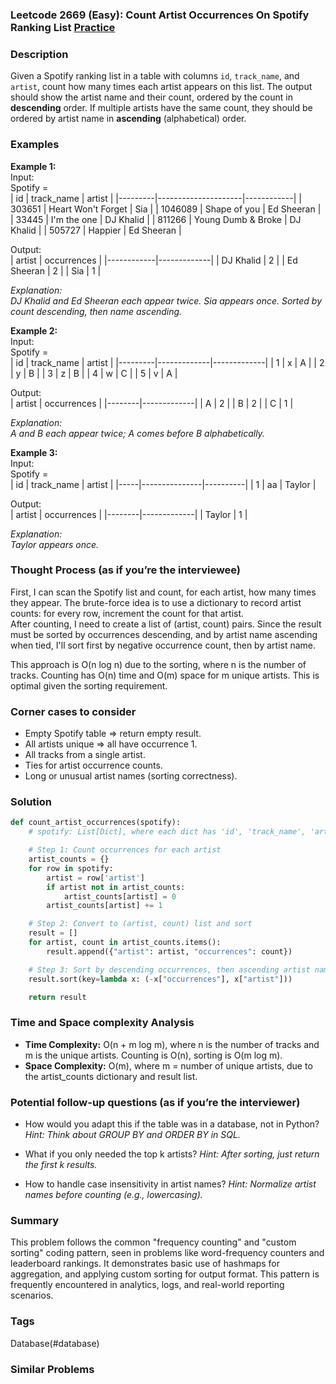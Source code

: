 ### Leetcode 2669 (Easy): Count Artist Occurrences On Spotify Ranking List [Practice](https://leetcode.com/problems/count-artist-occurrences-on-spotify-ranking-list)

### Description  
Given a Spotify ranking list in a table with columns `id`, `track_name`, and `artist`, count how many times each artist appears on this list. The output should show the artist name and their count, ordered by the count in **descending** order. If multiple artists have the same count, they should be ordered by artist name in **ascending** (alphabetical) order.

### Examples  

**Example 1:**  
Input:  
Spotify =  
| id      | track_name           | artist     |
|---------|---------------------|------------|
| 303651  | Heart Won't Forget  | Sia        |
| 1046089 | Shape of you        | Ed Sheeran |
| 33445   | I'm the one         | DJ Khalid  |
| 811266  | Young Dumb & Broke  | DJ Khalid  |
| 505727  | Happier             | Ed Sheeran |

Output:  
| artist     | occurrences |
|------------|-------------|
| DJ Khalid  | 2           |
| Ed Sheeran | 2           |
| Sia        | 1           |

*Explanation:  
DJ Khalid and Ed Sheeran each appear twice. Sia appears once. Sorted by count descending, then name ascending.*

**Example 2:**  
Input:  
Spotify =  
| id      | track_name  | artist      |
|---------|-------------|-------------|
| 1       | x           | A           |
| 2       | y           | B           |
| 3       | z           | B           |
| 4       | w           | C           |
| 5       | v           | A           |

Output:  
| artist | occurrences |
|--------|-------------|
| A      | 2           |
| B      | 2           |
| C      | 1           |

*Explanation:  
A and B each appear twice; A comes before B alphabetically.*

**Example 3:**  
Input:  
Spotify =  
| id  | track_name     | artist   |
|-----|---------------|----------|
| 1   | aa            | Taylor   |

Output:  
| artist | occurrences |
|--------|-------------|
| Taylor | 1           |

*Explanation:  
Taylor appears once.*

### Thought Process (as if you’re the interviewee)  
First, I can scan the Spotify list and count, for each artist, how many times they appear. The brute-force idea is to use a dictionary to record artist counts: for every row, increment the count for that artist.  
After counting, I need to create a list of (artist, count) pairs. Since the result must be sorted by occurrences descending, and by artist name ascending when tied, I'll sort first by negative occurrence count, then by artist name.  

This approach is O(n log n) due to the sorting, where n is the number of tracks. Counting has O(n) time and O(m) space for m unique artists. This is optimal given the sorting requirement.

### Corner cases to consider  
- Empty Spotify table ⇒ return empty result.
- All artists unique ⇒ all have occurrence 1.
- All tracks from a single artist.
- Ties for artist occurrence counts.
- Long or unusual artist names (sorting correctness).

### Solution

```python
def count_artist_occurrences(spotify):
    # spotify: List[Dict], where each dict has 'id', 'track_name', 'artist'

    # Step 1: Count occurrences for each artist
    artist_counts = {}
    for row in spotify:
        artist = row['artist']
        if artist not in artist_counts:
            artist_counts[artist] = 0
        artist_counts[artist] += 1

    # Step 2: Convert to (artist, count) list and sort
    result = []
    for artist, count in artist_counts.items():
        result.append({"artist": artist, "occurrences": count})

    # Step 3: Sort by descending occurrences, then ascending artist name
    result.sort(key=lambda x: (-x["occurrences"], x["artist"]))

    return result
```

### Time and Space complexity Analysis  

- **Time Complexity:** O(n + m log m), where n is the number of tracks and m is the unique artists. Counting is O(n), sorting is O(m log m).
- **Space Complexity:** O(m), where m = number of unique artists, due to the artist_counts dictionary and result list.

### Potential follow-up questions (as if you’re the interviewer)  

- How would you adapt this if the table was in a database, not in Python?
  *Hint: Think about GROUP BY and ORDER BY in SQL.*

- What if you only needed the top k artists?
  *Hint: After sorting, just return the first k results.*

- How to handle case insensitivity in artist names?
  *Hint: Normalize artist names before counting (e.g., lowercasing).*

### Summary
This problem follows the common "frequency counting" and "custom sorting" coding pattern, seen in problems like word-frequency counters and leaderboard rankings. It demonstrates basic use of hashmaps for aggregation, and applying custom sorting for output format. This pattern is frequently encountered in analytics, logs, and real-world reporting scenarios.

### Tags
Database(#database)

### Similar Problems
